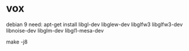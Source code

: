 # vox

debian 9 need:
apt-get install
          libgl-dev
          libglew-dev
          libglfw3
          libglfw3-dev
          libnoise-dev
          libglm-dev
          libgl1-mesa-dev


make -j8
